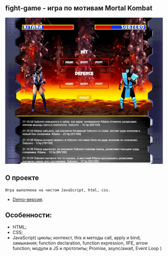 ## fight-game - игра по мотивам Mortal Kombat

<p align="center"><img src="https://github.com/AndreyKhailov/fight-game/blob/master/assets/header.jpg" max-width="800"></p>

## О проекте

    Игра выполнена на чистом JavaScript, html, css.

- [Demo-версия](https://andreykhailov.github.io/fight-game/).

## Особенности:
- HTML;
- CSS;
- JavaScript( циклы; контекст, this и методы call, apply и bind; замыкания; function declaration, function expression, IIFE, arrow function; модули в JS и прототипы;  Promise, async/await, Event Loop )
